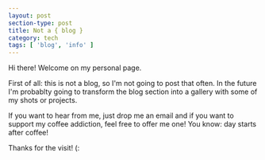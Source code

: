 ```yaml
---
layout: post
section-type: post
title: Not a { blog }
category: tech
tags: [ 'blog', 'info' ]
---
```


Hi there! Welcome on my personal page.

First of all: this is not a blog, so I'm not going to post that often. 
In the future I'm probablty going to transform the blog section into a gallery with some of my shots or projects.

If you want to hear from me, just drop me an email and if you want to support my coffee addiction, feel free to offer me one! 
You know: day starts after coffee!

Thanks for the visit! (: 
